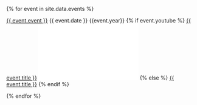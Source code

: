 ---
---

{% for event in site.data.events %}

<div class="eventsoddeven">
<a href="{{event.url}}">{{ event.event }}</a> 
    {{ event.date }} {{event.year}}  
    {% if event.youtube %}
<span class=tab><a href="{{ event.youtube }}">{{ event.title }}</a></span>
<span class=vid>
<iframe width="262.5" height="147.75" src="{{ event.embed }}" frameborder="0" allow="accelerometer; clipboard-write; encrypted-media; gyroscope; picture-in-picture" allowfullscreen></iframe>
</span>
    {% else %}
<a href="{{ event.url }}">{{ event.title }}</a>
    {% endif %}
</div>

{% endfor %}